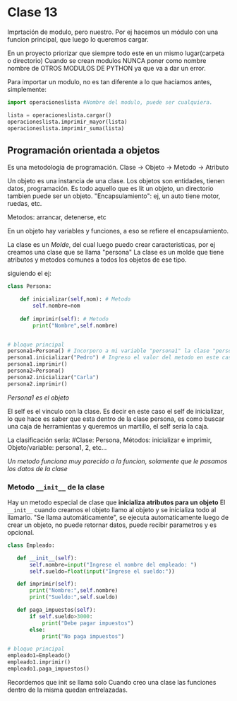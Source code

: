 # Clase 13

Imprtación de modulo, pero nuestro.
Por ej hacemos un módulo con una funcion principal, que luego lo queremos cargar.

En un proyecto priorizar que siempre todo este en un mismo lugar(carpeta o directorio)
Cuando se crean modulos NUNCA poner como nombre nombre de OTROS MODULOS DE PYTHON ya que va a dar un error.

Para importar un modulo, no es tan diferente a lo que haciamos antes, simplemente:
 ```py
import operacioneslista #Nombre del modulo, puede ser cualquiera.

lista = operacioneslista.cargar()
operacioneslista.imprimir_mayor(lista)
operacioneslista.imprimir_suma(lista)
 ```


## Programación orientada a objetos

Es una metodologia de programación.
Clase -> Objeto -> Metodo -> Atributo

Un objeto es una instancia de una clase.
Los objetos son entidades, tienen datos, programación. Es todo aquello que es lit un objeto, un directorio tambien puede ser un objeto.
"Encapsulamiento": ej, un auto tiene motor, ruedas, etc.

Metodos: arrancar, detenerse, etc

En un objeto hay variables y funciones, a eso se refiere el encapsulamiento.


La clase es un *Molde*, del cual luego puedo crear caracteristicas, por ej creamos una clase que se llama "persona"
La clase es un molde que tiene atributos y metodos comunes a todos los objetos de ese tipo.

siguiendo el ej:
```py
class Persona:

    def inicializar(self,nom): # Metodo
        self.nombre=nom
    
    def imprimir(self): # Metodo
        print("Nombre",self.nombre)


# bloque principal
persona1=Persona() # Incorporo a mi variable "persona1" la clase "persona", Persona1 es el objeto
persona1.inicializar("Pedro") # Ingreso el valor del metodo en este caso "Pedro"
persona1.imprimir()
persona2=Persona()
persona2.inicializar("Carla")
persona2.imprimir()
```
*Persona1 es el objeto*

El self es el vinculo con la clase.
Es decir en este caso el self de inicializar, lo que hace es saber que esta dentro de la clase persona, es como buscar una caja de herramientas y queremos un martillo, el self seria la caja.

La clasificación sería: #Clase: Persona, Métodos: inicializar e imprimir, Objeto/variable: persona1, 2, etc...

*Un metodo funciona muy parecido a la funcion, solamente que le pasamos los datos de la clase*

### Metodo ```__init__``` de la clase

Hay un metodo especial de clase que **inicializa atributos para un objeto**
El ```__init__``` cuando creamos el objeto llamo al objeto y se inicializa todo al llamarlo.
"Se llama automáticamente", se ejecuta automaticamente luego de crear un objeto, no puede retornar datos, puede recibir parametros y es opcional.

 ```py
class Empleado:

    def __init__(self):
        self.nombre=input("Ingrese el nombre del empleado: ")
        self.sueldo=float(input("Ingrese el sueldo:"))

    def imprimir(self):
        print("Nombre:",self.nombre)
        print("Sueldo:",self.sueldo)

    def paga_impuestos(self):
        if self.sueldo>3000:
            print("Debe pagar impuestos")
        else:
            print("No paga impuestos")

# bloque principal
empleado1=Empleado()
empleado1.imprimir()
empleado1.paga_impuestos()
  ```

Recordemos que init se llama solo
Cuando creo una clase las funciones dentro de la misma quedan entrelazadas.
